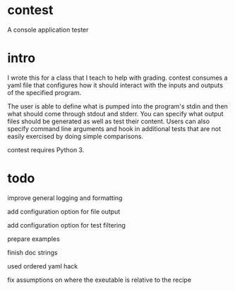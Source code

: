 # contest
A console application tester

# intro
I wrote this for a class that I teach to help with grading. contest consumes a yaml file that configures how it should interact with the inputs and outputs of the specified program.

The user is able to define what is pumped into the program's stdin and then what should come through stdout and stderr. You can specify what output files should be generated as well as test their content. Users can also specify command line arguments and hook in additional tests that are not easily exercised by doing simple comparisons.

contest requires Python 3.

# todo
improve general logging and formatting

add configuration option for file output

add configuration option for test filtering

prepare examples

finish doc strings

used ordered yaml hack

fix assumptions on where the exeutable is relative to the recipe
